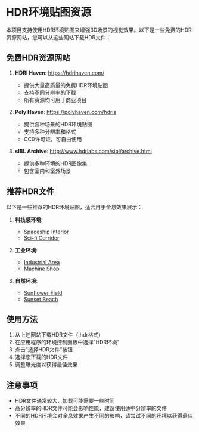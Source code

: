 # HDR环境贴图资源

本项目支持使用HDR环境贴图来增强3D场景的视觉效果。以下是一些免费的HDR资源网站，您可以从这些网站下载HDR文件：

## 免费HDR资源网站

1. **HDRI Haven**: https://hdrihaven.com/
   - 提供大量高质量的免费HDR环境贴图
   - 支持不同分辨率的下载
   - 所有资源均可用于商业项目

2. **Poly Haven**: https://polyhaven.com/hdris
   - 提供各种场景的HDR环境贴图
   - 支持多种分辨率和格式
   - CC0许可证，可自由使用

3. **sIBL Archive**: http://www.hdrlabs.com/sibl/archive.html
   - 提供多种环境的HDR图像集
   - 包含室内和室外场景

## 推荐HDR文件

以下是一些推荐的HDR环境贴图，适合用于全息效果展示：

1. **科技感环境**:
   - [Spaceship Interior](https://polyhaven.com/a/spacecraft_interior_01)
   - [Sci-fi Corridor](https://polyhaven.com/a/scifi_corridor_01)

2. **工业环境**:
   - [Industrial Area](https://polyhaven.com/a/industrial_area)
   - [Machine Shop](https://polyhaven.com/a/machine_shop_01)

3. **自然环境**:
   - [Sunflower Field](https://polyhaven.com/a/sunflower_field)
   - [Sunset Beach](https://polyhaven.com/a/beach_sunset)

## 使用方法

1. 从上述网站下载HDR文件（.hdr格式）
2. 在应用程序的环境控制面板中选择"HDR环境"
3. 点击"选择HDR文件"按钮
4. 选择您下载的HDR文件
5. 调整曝光度以获得最佳效果

## 注意事项

- HDR文件通常较大，加载可能需要一些时间
- 高分辨率的HDR文件可能会影响性能，建议使用适中分辨率的文件
- 不同的HDR环境会对全息效果产生不同的影响，请尝试不同的环境以获得最佳效果 